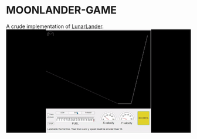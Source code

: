 # MOONLANDER-GAME
A crude implementation of [LunarLander](https://en.wikipedia.org/wiki/Lunar_Lander_(1979_video_game)).
![alt text](https://github.com/hakan-demirli/MOONLANDER-GAME/blob/main/THEGAME.gif?raw=true)
